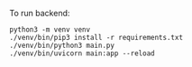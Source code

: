 To run backend:

```
python3 -m venv venv
./venv/bin/pip3 install -r requirements.txt
./venv/bin/python3 main.py
./venv/bin/uvicorn main:app --reload
```

